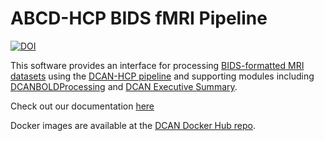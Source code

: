 # ABCD-HCP BIDS fMRI Pipeline

[![DOI](https://zenodo.org/badge/171551109.svg)](https://zenodo.org/badge/latestdoi/171551109)

This software provides an interface for processing [BIDS-formatted MRI datasets](https://bids-specification.readthedocs.io/en/stable) using the [DCAN-HCP pipeline](https://github.com/DCAN-Labs/DCAN-HCP) and supporting modules including [DCANBOLDProcessing](https://github.com/DCAN-Labs/dcan_bold_processing) and [DCAN Executive Summary](https://github.com/DCAN-Labs/ExecutiveSummary).

Check out our documentation [here](https://abcd-hcp-pipeline.readthedocs.io/en/latest/)

Docker images are available at the [DCAN Docker Hub repo](https://hub.docker.com/r/dcanumn/abcd-hcp-pipeline).
